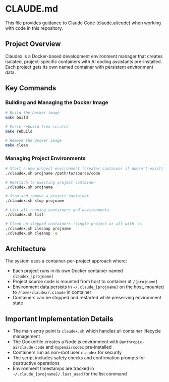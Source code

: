 # CLAUDE.md

This file provides guidance to Claude Code (claude.ai/code) when working with code in this repository.

## Project Overview

Claudex is a Docker-based development environment manager that creates isolated, project-specific containers with AI coding assistants pre-installed. Each project gets its own named container with persistent environment data.

## Key Commands

### Building and Managing the Docker Image
```bash
# Build the Docker image
make build

# Force rebuild from scratch
make rebuild

# Remove the Docker image
make clean
```

### Managing Project Environments
```bash
# Start a new project environment (creates container if doesn't exist)
./claudex.sh projname /path/to/source/code

# Reattach to existing project container
./claudex.sh projname

# Stop and remove a project container
./claudex.sh stop projname

# List all running containers and environments
./claudex.sh list

# Clean up stopped containers (single project or all with -a)
./claudex.sh cleanup projname
./claudex.sh cleanup -a
```

## Architecture

The system uses a container-per-project approach where:
- Each project runs in its own Docker container named `claudex_[projname]`
- Project source code is mounted from host to container at `/[projname]`
- Environment data persists in `~/.claude_[projname]` on the host, mounted to `/home/claudex/.claude` in container
- Containers can be stopped and restarted while preserving environment state

## Important Implementation Details

- The main entry point is `claudex.sh` which handles all container lifecycle management
- The Dockerfile creates a Node.js environment with `@anthropic-ai/claude-code` and `@openai/codex` pre-installed
- Containers run as non-root user `claudex` for security
- The script includes safety checks and confirmation prompts for destructive operations
- Environment timestamps are tracked in `~/.claude_[projname]/.last_used` for the list command